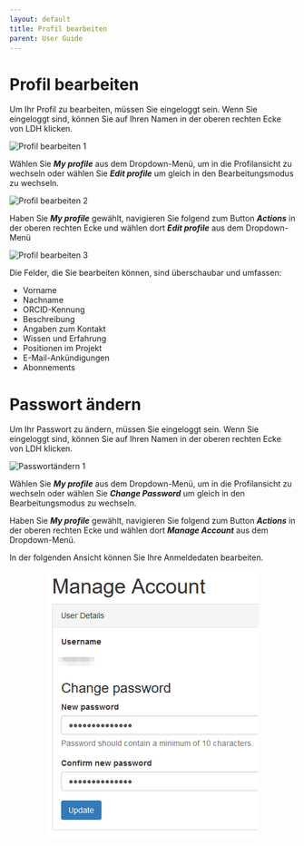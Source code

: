 ```yaml
---
layout: default
title: Profil bearbeiten
parent: User Guide
---
```


# Profil bearbeiten

Um Ihr Profil zu bearbeiten, müssen Sie eingeloggt sein. Wenn Sie eingeloggt sind, können Sie auf Ihren Namen in der oberen rechten Ecke von LDH klicken.

![Profil bearbeiten 1](../images/UserGuide/)

Wählen Sie ***My profile*** aus dem Dropdown-Menü, um in die Profilansicht zu wechseln oder wählen Sie ***Edit profile*** um gleich in den Bearbeitungsmodus zu wechseln.

![Profil bearbeiten 2](../images/UserGuide/)

Haben Sie ***My profile*** gewählt, navigieren Sie folgend zum Button ***Actions*** in der oberen rechten Ecke und wählen dort ***Edit profile*** aus dem Dropdown-Menü

![Profil bearbeiten 3](../images/UserGuide/)

Die Felder, die Sie bearbeiten können, sind überschaubar und umfassen:

- Vorname
- Nachname
- ORCID-Kennung
- Beschreibung
- Angaben zum Kontakt
- Wissen und Erfahrung
- Positionen im Projekt
- E-Mail-Ankündigungen
- Abonnements

# Passwort ändern
Um Ihr Passwort zu ändern, müssen Sie eingeloggt sein. Wenn Sie eingeloggt sind, können Sie auf Ihren Namen in der oberen rechten Ecke von LDH klicken.

![Passwortändern 1](../images/UserGuide/)

Wählen Sie ***My profile*** aus dem Dropdown-Menü, um in die Profilansicht zu wechseln oder wählen Sie ***Change Password*** um gleich in den Bearbeitungsmodus zu wechseln.

Haben Sie ***My profile*** gewählt, navigieren Sie folgend zum Button ***Actions*** in der oberen rechten Ecke und wählen dort ***Manage Account*** aus dem Dropdown-Menü.

In der folgenden Ansicht können Sie Ihre Anmeldedaten bearbeiten.
<p align="center"><img src="../images/UserGuide/manage_account_2.png"></p>
